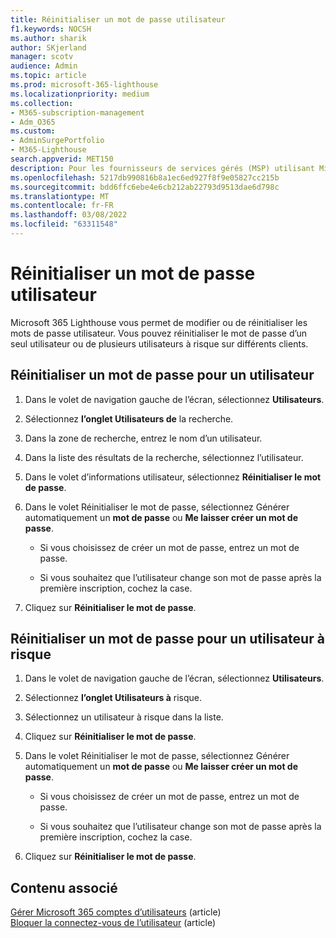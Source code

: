 ```yaml
---
title: Réinitialiser un mot de passe utilisateur
f1.keywords: NOCSH
ms.author: sharik
author: SKjerland
manager: scotv
audience: Admin
ms.topic: article
ms.prod: microsoft-365-lighthouse
ms.localizationpriority: medium
ms.collection:
- M365-subscription-management
- Adm_O365
ms.custom:
- AdminSurgePortfolio
- M365-Lighthouse
search.appverid: MET150
description: Pour les fournisseurs de services gérés (MSP) utilisant Microsoft 365 Lighthouse, découvrez comment réinitialiser un mot de passe pour un seul utilisateur ou pour plusieurs utilisateurs à risque sur différents clients.
ms.openlocfilehash: 5217db990816b8a1ec6ed927f8f9e05827cc215b
ms.sourcegitcommit: bdd6ffc6ebe4e6cb212ab22793d9513dae6d798c
ms.translationtype: MT
ms.contentlocale: fr-FR
ms.lasthandoff: 03/08/2022
ms.locfileid: "63311548"
---
```

# <a name="reset-a-user-password"></a>Réinitialiser un mot de passe utilisateur

Microsoft 365 Lighthouse vous permet de modifier ou de réinitialiser les mots de passe utilisateur. Vous pouvez réinitialiser le mot de passe d’un seul utilisateur ou de plusieurs utilisateurs à risque sur différents clients.

## <a name="reset-a-password-for-a-user"></a>Réinitialiser un mot de passe pour un utilisateur

1. Dans le volet de navigation gauche de l’écran, sélectionnez **Utilisateurs**.

2. Sélectionnez **l’onglet Utilisateurs de** la recherche.

3. Dans la zone de recherche, entrez le nom d’un utilisateur.

4. Dans la liste des résultats de la recherche, sélectionnez l’utilisateur.

5. Dans le volet d’informations utilisateur, sélectionnez **Réinitialiser le mot de passe**.

6. Dans le volet Réinitialiser le mot de passe, sélectionnez Générer automatiquement un **mot de passe** ou **Me laisser créer un mot de passe**.

    - Si vous choisissez de créer un mot de passe, entrez un mot de passe.

    - Si vous souhaitez que l’utilisateur change son mot de passe après la première inscription, cochez la case.

7. Cliquez sur **Réinitialiser le mot de passe**.

## <a name="reset-a-password-for-a-risky-user"></a>Réinitialiser un mot de passe pour un utilisateur à risque

1. Dans le volet de navigation gauche de l’écran, sélectionnez **Utilisateurs**.

2. Sélectionnez **l’onglet Utilisateurs à** risque.

3. Sélectionnez un utilisateur à risque dans la liste.

4. Cliquez sur **Réinitialiser le mot de passe**.

5. Dans le volet Réinitialiser le mot de passe, sélectionnez Générer automatiquement un **mot de passe** ou **Me laisser créer un mot de passe**.

   - Si vous choisissez de créer un mot de passe, entrez un mot de passe.

   - Si vous souhaitez que l’utilisateur change son mot de passe après la première inscription, cochez la case.

6. Cliquez sur **Réinitialiser le mot de passe**.

## <a name="related-content"></a>Contenu associé

[Gérer Microsoft 365 comptes d’utilisateurs](../enterprise/manage-microsoft-365-accounts.md) (article)\
[Bloquer la connectez-vous de l’utilisateur](m365-lighthouse-block-user-signin.md) (article)
